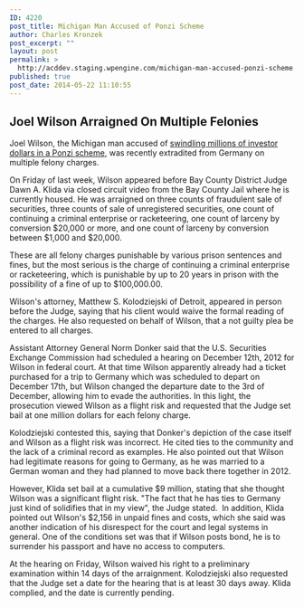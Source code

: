 ```yaml
---
ID: 4220
post_title: Michigan Man Accused of Ponzi Scheme
author: Charles Kronzek
post_excerpt: ""
layout: post
permalink: >
  http://acddev.staging.wpengine.com/michigan-man-accused-ponzi-scheme.html
published: true
post_date: 2014-05-22 11:10:55
---
```

<h2><b>Joel Wilson Arraigned On Multiple Felonies</b></h2>
Joel Wilson, the Michigan man accused of <a href="http://acddev.staging.wpengine.com/michigan-man-accused-ponzi-scheme-extradited-from-germany.html" target="_blank">swindling millions of investor dollars in a Ponzi scheme</a>, was recently extradited from Germany on multiple felony charges.

On Friday of last week, Wilson appeared before Bay County District Judge Dawn A. Klida via closed circuit video from the Bay County Jail where he is currently housed. He was arraigned on three counts of fraudulent sale of securities, three counts of sale of unregistered securities, one count of continuing a criminal enterprise or racketeering, one count of larceny by conversion $20,000 or more, and one count of larceny by conversion between $1,000 and $20,000.

These are all felony charges punishable by various prison sentences and fines, but the most serious is the charge of continuing a criminal enterprise or racketeering, which is punishable by up to 20 years in prison with the possibility of a fine of up to $100,000.00.

Wilson's attorney, Matthew S. Kolodziejski of Detroit, appeared in person before the Judge, saying that his client would waive the formal reading of the charges. He also requested on behalf of Wilson, that a not guilty plea be entered to all charges.

Assistant Attorney General Norm Donker said that the U.S. Securities Exchange Commission had scheduled a hearing on December 12th, 2012 for Wilson in federal court. At that time Wilson apparently already had a ticket purchased for a trip to Germany which was scheduled to depart on December 17th, but Wilson changed the departure date to the 3rd of December, allowing him to evade the authorities. In this light, the prosecution viewed Wilson as a flight risk and requested that the Judge set bail at one million dollars for each felony charge.

Kolodziejski contested this, saying that Donker's depiction of the case itself and Wilson as a flight risk was incorrect. He cited ties to the community and the lack of a criminal record as examples. He also pointed out that Wilson had legitimate reasons for going to Germany, as he was married to a German woman and they had planned to move back there together in 2012.

However, Klida set bail at a cumulative $9 million, stating that she thought Wilson was a significant flight risk. "The fact that he has ties to Germany just kind of solidifies that in my view", the Judge stated.  In addition, Klida pointed out Wilson's $2,156 in unpaid fines and costs, which she said was another indication of his disrespect for the court and legal systems in general. One of the conditions set was that if Wilson posts bond, he is to surrender his passport and have no access to computers.

At the hearing on Friday, Wilson waived his right to a preliminary examination within 14 days of the arraignment. Kolodziejski also requested that the Judge set a date for the hearing that is at least 30 days away. Klida complied, and the date is currently pending.